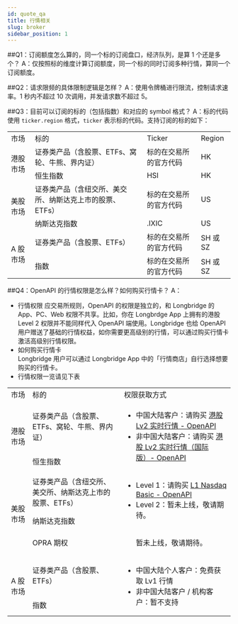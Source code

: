 ```yaml
---
id: quote_qa
title: 行情相关
slug: broker
sidebar_position: 1
---
```


##Q1：订阅额度怎么算的，同一个标的订阅盘口，经济队列，是算 1 个还是多个？
A：仅按照标的维度计算订阅额度，同一个标的同时订阅多种行情，算同一个订阅额度。

##Q2：请求限频的具体限制逻辑是怎样？
A：使用令牌桶进行限流，控制请求速率。1 秒内不超过 10 次调用，并发请求数不超过 5。

##Q3：目前可以订阅的标的（包括指数）和对应的 symbol 格式？
A：标的代码使用 `ticker.region` 格式，`ticker` 表示标的代码。支持订阅的标的如下：

<table>
    <tr>
        <td>市场</td>
        <td>标的</td>
        <td>Ticker</td>
        <td>Region</td>
    </tr>
    <tr>
        <td rowspan="2">港股市场</td>
        <td>证券类产品（含股票、ETFs、窝轮、牛熊、界内证）</td>
        <td>标的在交易所的官方代码</td>
        <td>HK</td>
    </tr>
    <tr>
        <td>恒生指数</td>
        <td>HSI</td>
        <td>HK</td>
    </tr>
    <tr>
        <td rowspan="2">美股市场</td>
        <td>证券类产品（含纽交所、美交所、纳斯达克上市的股票、ETFs）</td>
        <td>标的在交易所的官方代码</td>
        <td>US</td>
    </tr>
    <tr>
        <td>纳斯达克指数</td>
        <td>.IXIC</td>
        <td>US</td>
    </tr>
    <tr>
        <td rowspan="2">A 股市场</td>
        <td>证券类产品（含股票、ETFs）</td>
        <td>标的在交易所的官方代码</td>
        <td>SH 或 SZ</td>
    </tr>
    <tr>
        <td>指数</td>
        <td>标的在交易所的官方代码</td>
        <td>SH 或 SZ</td>
    </tr>
</table>

##Q4：OpenAPI 的行情权限是怎么样？如何购买行情卡？
A：

- 行情权限
  应交易所规则，OpenAPI 的权限是独立的，和 Longbridge 的 App、PC、Web 权限不共享。比如，你在 Longbrdge App 上拥有的港股 Level 2 权限并不能同样代入 OpenAPI 端使用。Longbridge 也给 OpenAPI 用户赠送了基础的行情权益，如你需要更高级别的行情，可以通过购买行情卡激活高级别行情权限。
- 如何购买行情卡  
  Longbridge 用户可以通过 Longbridge App 中的「行情商店」自行选择想要购买的行情卡。
- 行情权限一览请见下表
<table>
    <tr>
        <td>市场</td>
        <td>标的</td>
        <td>权限获取方式</td>
    </tr>
    <tr>
        <td rowspan="2">港股市场</td>
        <td>证券类产品（含股票、ETFs、窝轮、牛熊、界内证）</td>
        <td rowspan="2">
            <ul>
            <li>中国大陆客户：请购买 <font color="red"><a href="https://activity.lbkrs.com/spa/mall?market=HK">港股 Lv2 实时行情 - OpenAPI</a></font></li>
            <li>非中国大陆客户：请购买 <font color="red"><a href="https://activity.lbkrs.com/spa/mall?market=HK">港股 Lv2 实时行情（国际版）- OpenAPI</a></font></li>
            </ul>
        </td>
    </tr>
    <tr>
        <td>恒生指数</td>
    </tr>
    <tr>
        <td rowspan="3">美股市场</td>
        <td>证券类产品（含纽交所、美交所、纳斯达克上市的股票、ETFs）</td>
        <td rowspan="2">
            <ul>
            <li>Level 1：请购买 <font color="red"><a href="https://activity.lbkrs.com/spa/mall?market=US">L1 Nasdaq Basic - OpenAPI</a></font></li>
            <li>Level 2：暂未上线，敬请期待。</li>
            </ul>
        </td>
    </tr>
    <tr>
        <td>纳斯达克指数</td>
    </tr>
    <tr>
        <td>OPRA 期权</td>
        <td>
            <ul>
            暂未上线，敬请期待。
            </ul>
        </td>
    </tr>
    <tr>
        <td rowspan="2">A 股市场</td>
        <td>证券类产品（含股票、ETFs）</td>
        <td rowspan="2">
        <ul>
            <li>中国大陆个人客户：免费获取 Lv1 行情</li>
            <li>非中国大陆客户 / 机构客户：暂不支持</li>
        </ul>
        </td>
    </tr>
    <tr>
        <td>指数</td>
    </tr>
</table>
